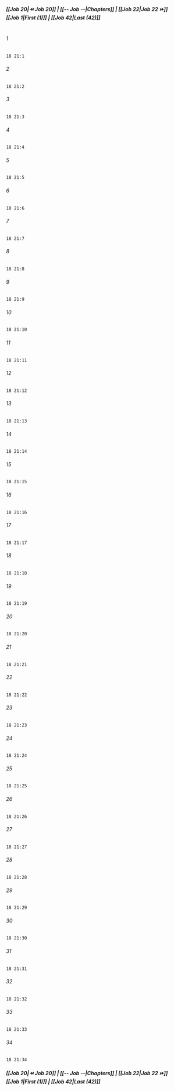 
##### **[[Job 20|⏪ Job 20]] | [[-- Job --|Chapters]] | [[Job 22|Job 22 ⏩]]**<br>**[[Job 1|First (1)]] | [[Job 42|Last (42)]]**<br><br>

###### 1
``` verse
18 21:1
```
###### 2
``` verse
18 21:2
```
###### 3
``` verse
18 21:3
```
###### 4
``` verse
18 21:4
```
###### 5
``` verse
18 21:5
```
###### 6
``` verse
18 21:6
```
###### 7
``` verse
18 21:7
```
###### 8
``` verse
18 21:8
```
###### 9
``` verse
18 21:9
```
###### 10
``` verse
18 21:10
```
###### 11
``` verse
18 21:11
```
###### 12
``` verse
18 21:12
```
###### 13
``` verse
18 21:13
```
###### 14
``` verse
18 21:14
```
###### 15
``` verse
18 21:15
```
###### 16
``` verse
18 21:16
```
###### 17
``` verse
18 21:17
```
###### 18
``` verse
18 21:18
```
###### 19
``` verse
18 21:19
```
###### 20
``` verse
18 21:20
```
###### 21
``` verse
18 21:21
```
###### 22
``` verse
18 21:22
```
###### 23
``` verse
18 21:23
```
###### 24
``` verse
18 21:24
```
###### 25
``` verse
18 21:25
```
###### 26
``` verse
18 21:26
```
###### 27
``` verse
18 21:27
```
###### 28
``` verse
18 21:28
```
###### 29
``` verse
18 21:29
```
###### 30
``` verse
18 21:30
```
###### 31
``` verse
18 21:31
```
###### 32
``` verse
18 21:32
```
###### 33
``` verse
18 21:33
```
###### 34
``` verse
18 21:34
```

##### **[[Job 20|⏪ Job 20]] | [[-- Job --|Chapters]] | [[Job 22|Job 22 ⏩]]**<br>**[[Job 1|First (1)]] | [[Job 42|Last (42)]]**
